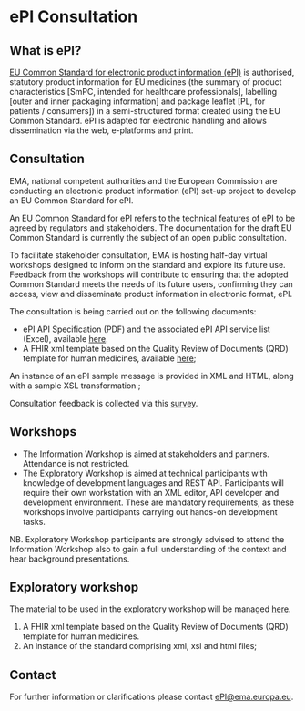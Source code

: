 # ePI Consultation

## What is ePI?

[EU Common Standard for electronic product information (ePI)](https://www.ema.europa.eu/en/human-regulatory/marketing-authorisation/product-information-requirements#electronic-product-information-initiative-section) is authorised, statutory product information for EU medicines (the summary of product  characteristics [SmPC, intended for healthcare professionals], labelling [outer and inner packaging information] and package leaflet [PL, for patients / consumers]) in a semi-structured format created using the EU Common Standard. ePI is adapted for electronic handling and allows dissemination via the web, e-platforms and print. 

## Consultation 

EMA, national competent authorities and the European Commission are conducting an electronic product information (ePI) set-up project to develop an EU Common Standard for ePI. 

An EU Common Standard for ePI refers to the technical features of ePI to be agreed by regulators and stakeholders. The documentation for the draft EU Common Standard is currently the subject of an open public consultation. 

To facilitate stakeholder consultation, EMA is hosting half-day virtual workshops designed to inform on the standard and explore its future use. Feedback from the workshops will contribute to ensuring that the adopted Common Standard meets the needs of its future users, confirming they can access, view and disseminate product information in electronic format, ePI.

The consultation is being carried out on the following documents:
- ePI API Specification (PDF) and the associated ePI API service list (Excel), available [here](https://github.com/EuropeanMedicinesAgency/ePI-consultation/tree/master/API%20specification).
- A FHIR xml template based on the Quality Review of Documents (QRD) template for human medicines, available [here](https://github.com/EuropeanMedicinesAgency/ePI-consultation/blob/master/XML%20templates/ePI_template.xml);

An instance of an ePI sample message is provided in XML and HTML, along with a sample XSL transformation.; 

Consultation feedback is collected via this [survey](https://ec.europa.eu/eusurvey/runner/ePIStandardConsultation).
## Workshops
- The Information Workshop is aimed at stakeholders and partners. Attendance is not restricted. 
- The Exploratory Workshop is aimed at technical participants with knowledge of development languages and REST API. Participants will require their own workstation with an XML editor, API developer and development environment. These are mandatory requirements, as these workshops involve participants carrying out hands-on development tasks.

NB. Exploratory Workshop participants are strongly advised to attend the Information Workshop also to gain a full understanding of the context and hear background presentations.

## Exploratory workshop

The material to be used in the exploratory workshop will be managed [here](https://github.com/EuropeanMedicinesAgency/ePI-consultation).
1. A FHIR xml template based on the Quality Review of Documents (QRD) template for human medicines. 
2. An instance of the standard comprising xml, xsl and html files; 

## Contact

For further information or clarifications please contact <ePI@ema.europa.eu>.
